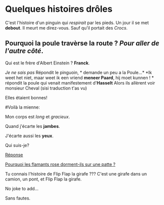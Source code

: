 
# Quelques histoires drôles  

C'est l'histoire d'un pinguin qui *respirait* par les pieds. Un jour il se met **debout**. Il meurt me direz-vous. Sauf qu'il portait des *Crocs*.

## Pourquoi la poule travèrse la route ? *Pour aller de l'autre côté*.

Qui est le frère d'Albert Einstein ? **Franck**.


*Je ne sais pas* Répondit le pinguoin, * demande un peu a la Poule...*
*Ik weet het niet, maar weet ik een vriend **meneer Paard**, hij moet kunnen ! * répondit la poule qui venait manifestement d'**Hasselt**
Alors ils allèrent voir monsieur Cheval (sisi traduction t'as vu)


Elles étaient bonnes!

#Voilà la mienne:

Mon corps est *long* et *gracieux*.  

Quand j'écarte les **jambes**.  

J'écarte aussi les **yeux**.  

Qui suis-je?

[Réponse](https://cdn2.gouiran-beaute.com/media/catalog/product/cache/1/image/1200x1200/9df78eab33525d08d6e5fb8d27136e95/c/i/ciseau-coiffeur-droit-mixte_091025500001KIMIKO_1.jpg)


[Pourquoi les flamants rose dorment-ils sur une patte ?](http://ca-m-interesse.over-blog.com/article-pourquoi-les-flamands-roses-dorement-ils-sur-une-patte-50785362.html)


Tu connais l'histoire de Flip Flap la girafe ??? C'est une girafe dans un camion, un pont, et Flip Flap la girafe.


No joke to add...


Sans fautes.
